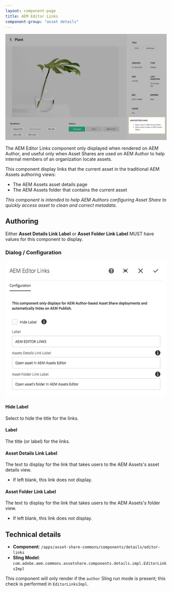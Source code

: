 ```yaml
---
layout: component-page
title: AEM Editor Links
component-group: "asset details"
---
```


![AEM Editor Links component - Center](./images/main.png)

The AEM Editor Links component only displayed when rendered on AEM Author, and useful only when Asset Shares are used on AEM Author to help internal members of an organization locate assets.

This component display links that the current asset in the traditional AEM Assets authoring views:

* The AEM Assets asset details page 
* The AEM Assets folder that contains the current asset

_This component is intended to help AEM Authors configuring Asset Share to quickly access asset to clean and correct metadata._

## Authoring

Either **Asset Details Link Label** or **Asset Folder Link Label** MUST have values for this component to display.

### Dialog / Configuration

![AEM Editor Links dialog](./images/dialog.png)

#### Hide Label

Select to hide the title for the links.

#### Label

The title (or label) for the links.

#### Asset Details Link Label

The text to display for the link that takes users to the AEM Assets's asset details view.

  * If left blank, this link does not display.

#### Asset Folder Link Label

The text to display for the link that takes users to the AEM Assets's folder view.

  * If left blank, this link does not display.

## Technical details

* **Component**: `/apps/asset-share-commons/components/details/editor-links`
* **Sling Model**: `com.adobe.aem.commons.assetshare.components.details.impl.EditorLinksImpl`

This component will only render if the `author` Sling run mode is present; this check is performed in `EditorLinksImpl`.
